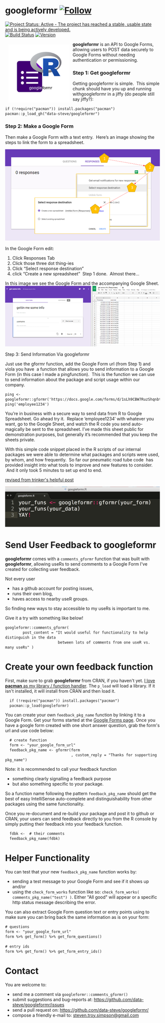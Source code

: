 



googleformr [![Follow](https://img.shields.io/twitter/follow/data_steve.svg?style=social)](https://twitter.com/intent/follow?screen_name=data_steve)
============


[![Project Status: Active - The project has reached a stable, usable
state and is being actively
developed.](http://www.repostatus.org/badges/0.1.0/active.svg)](http://www.repostatus.org/#active)
[![Build
Status](https://travis-ci.org/data-steve/googleformr.svg?branch=master)](https://travis-ci.org/data-steve/googleformr)
<a href="https://img.shields.io/badge/Version-0.1.1-orange.svg"><img src="https://img.shields.io/badge/Version-0.1.1-orange.svg" alt="Version"/></a>


<img src="inst/googleformr_logo.png" width="200px" style="float:left; margin:10px;"/>

**googleformr** is an API to Google Forms, allowing users to POST data securely to Google Forms without needing authentication or permissioning.



### Step 1: Get googleformr

Getting googleformr is simple.  This simple chunk should have you up and running withgoogleformr in a jiffy (do people still say jiffy?):

```{r}
if (!require("pacman")) install.packages("pacman")
pacman::p_load_gh("data-steve/googleformr")
```

### Step 2: Make a Google Form

Then make a Google Form with a text entry.  Here’s an image showing the steps to link the form to a spreadsheet. 

![](/inst/new_forms_how_to.png)

In the Google Form edit: 

1. Click Responses Tab 
2. Click those three dot thing-ies 
3. Click “Select response destination” 
4. click “Create a new spreadsheet”  Step 1 done.  Almost there…


In this image we see the Google Form and the accompanying Google Sheet.
![](/inst/form_spreadsheet.png)


Step 3: Send Information Via googleformr

Just use the gformr function, add the Google Form url (from Step 1) and viola you have  a function that allows you to send information to a Google Form (in this case I made a pingfunction).  This is the function we can use to send information about the package and script usage within our company.

```{r}
ping <- googleformr::gformr('https://docs.google.com/forms/d/1sLh9CBW7RuzShqnbt260Ud85I_I2qQEdw_S6iMytJx4/prefill')
ping('employee1234')
```

You’re in business with a secure way to send data from R to Google Spreadsheet.
Go ahead try it.  Replace ’employee1234′ with whatever you want, go to the Google Sheet, and watch the R code you send auto-magically be sent to the spreadsheet. I’ve made this sheet public for demonstration purposes, but generally it’s recommended that you keep the sheets private.

With this simple code snippet placed in the R scripts of our internal packages we were able to determine what packages and scripts were used, by whom, and how frequently.  So far our pneumatic road tube code  has provided insight into what tools to improve and new features to consider.  And it only took 5 minutes to set up end to end.

[revised from trinker's helpful post](https://trinkerrstuff.wordpress.com/2016/05/12/googleformr-at-work-pneumatic-road-tube-allegory/)



![](inst/googleformr_yay.png)

Send User Feedback to googleformr
============

**googleformr** comes with a `comments_gformr` function that was built with **googleformr**, allowing useRs to send comments to  a Google Form I've created for collecting user feedback. 

Not every user 

- has a github account for posting issues, 
- runs their own blog, 
- haves access to nearby useR groups.

So finding new ways to stay accessible to my useRs is important to me. 

Give it a try with something like below!

    googleformr::comments_gformr(
            post_content = "It would useful for functionality to help distinguish in the data
                            between lots of comments from one useR vs. many useRs" )

Create your own feedback function
=============

First, make sure to grab **googleformr** from CRAN, if you haven't yet. [I love **pacman** as my library / function handler](/let-pacman-eat-up-library-and-require/). The `p_load` will load a library. If it isn't installed, it will install from CRAN and then load it.

      if (!require("pacman")) install.packages("pacman")
      pacman::p_load(googleformr)


You can create your own `feedback_pkg_name` function by linking it to a Google Form. Get your forms started at the [Google Forms page](https://www.google.com/forms/about/).  Once you have a google form created with one short answer question, grab the form's url and use code below: 


      # create function
      form <- "your_google_form_url"
      feedback_pkg_name <- gformr(form
                                  , custom_reply = "Thanks for supporting pkg_name")
      

Note: it is recommended to call your feedback function 

- something clearly signalling  a feedback purpose 
- but also something specific to your package.

So a function name following the pattern `feedback_pkg_name` should get the best of easy IntelliSense auto-complete and distinguishability from other packages using the same functionality.

Once you re-document and re-build your package and post it to github or CRAN, your users can send feedback directly to you from the R console by simply  putting their feedback into your feedback function.

      fdbk <-  # their comments
      feedback_pkg_name(fdbk)



Helper Functionality
====================

You can test that your new `feedback_pkg_name` function works by:

- sending a test message to your Google Form and see if it shows up and/or
- using the `check_form_works` function like so: `check_form_works( comments_pkg_name("test") )`. Either "All good" will appear or a specific http status message describing the error.


You can also extract Google Form question text or entry points using to make sure you can bring back the same information as is on your form:


	# questions
	form <- "your_google_form_url"
	form %>% get_form() %>% get_form_questions()

	# entry ids
	form %>% get_form() %>% get_form_entry_ids()


Contact
=======

You are welcome to: 
- send me a comment via `googleformr::comments_gformr()`
- submit suggestions and bug-reports at: <https://github.com/data-steve/googleformr/issues> 
- send a pull request on: <https://github.com/data-steve/googleformr/> 
- compose a friendly e-mail to: <steven.troy.simpson@gmail.com>



